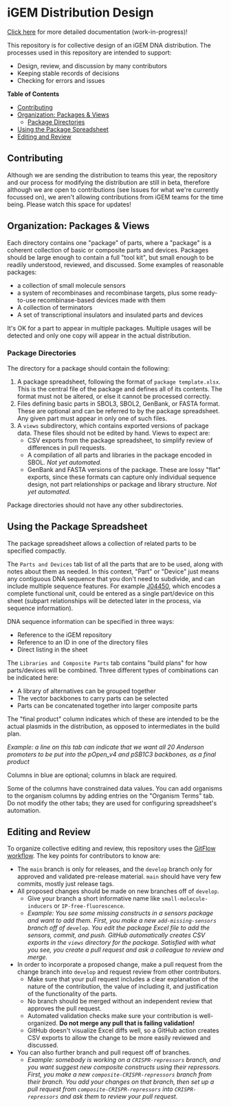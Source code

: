 # iGEM Distribution Design

[Click here](https://igem-distribution.readthedocs.io) for more detailed documentation (work-in-progress)! 

This repository is for collective design of an iGEM DNA distribution. The processes used in this repository are intended to support:

- Design, review, and discussion by many contributors
- Keeping stable records of decisions
- Checking for errors and issues

**Table of Contents**

- [Contributing](#contributing)
- [Organization: Packages & Views](#organization)  
    - [Package Directories](#directories)
- [Using the Package Spreadsheet](#spreadsheet)
- [Editing and Review](#editing)


## Contributing<a name="contributing"></a>

Although we are sending the distribution to teams this year, the repository and our process for modifying the distribution are still in beta, therefore although we are open to contributions (see Issues for what we're currently focussed on), we aren't allowing contributions from iGEM teams for the time being. Please watch this space for updates!

## Organization: Packages & Views<a name="organization"></a>

Each directory contains one "package" of parts, where a "package" is a coherent collection of basic or composite parts and devices. 
Packages should be large enough to contain a full "tool kit", but small enough to be readily understood, reviewed, and discussed.
Some examples of reasonable packages:

- a collection of small molecule sensors
- a system of recombinases and recombinase targets, plus some ready-to-use recombinase-based devices made with them
- A collection of terminators
- A set of transcriptional insulators and insulated parts and devices

It's OK for a part to appear in multiple packages. Multiple usages will be detected and only one copy will appear in the actual distribution.

### Package Directories<a name="directories"></a>

The directory for a package should contain the following:

1. A package spreadsheet, following the format of `package template.xlsx`. This is the central file of the package and defines all of its contents. The format must not be altered, or else it cannot be processed correctly.
2. Files defining basic parts in SBOL3, SBOL2, GenBank, or FASTA format. These are optional and can be referred to by the package spreadsheet.  Any given part must appear in only one of such files.
3. A `views` subdirectory, which contains exported versions of package data. These files should not be edited by hand. Views to expect are:
    - CSV exports from the package spreadsheet, to simplify review of differences in pull requests.
    - A compilation of all parts and libraries in the package encoded in SBOL. _Not yet automated._
    - GenBank and FASTA versions of the package. These are lossy "flat" exports, since these formats can capture only individual sequence design, not part relationships or package and library structure. _Not yet automated._

Package directories should not have any other subdirectories.

## Using the Package Spreadsheet<a name="spreadsheet"></a>

The package spreadsheet allows a collection of related parts to be specified compactly.

The `Parts and Devices` tab list of all the parts that are to be used, along with notes about them as needed. 
In this context, "Part" or "Device" just means any contiguous DNA sequence that you don't need to subdivide, and can include multiple sequence features. For example [J04450](http://parts.igem.org/Part:BBa_J04450), which encodes a complete functional unit, could be entered as a single part/device on this sheet (subpart relationships will be detected later in the process, via sequence information).

DNA sequence information can be specified in three ways:
 - Reference to the iGEM repository
 - Reference to an ID in one of the directory files
 - Direct listing in the sheet

The `Libraries and Composite Parts` tab contains "build plans" for how parts/devices will be combined.
Three different types of combinations can be indicated here:
 - A library of alternatives can be grouped together
 - The vector backbones to carry parts can be selected
 - Parts can be concatenated together into larger composite parts

The "final product" column indicates which of these are intended to be the actual plasmids in the distribution, as opposed to intermediates in the build plan.

_Example: a line on this tab can indicate that we want all 20 Anderson promoters to be put into the pOpen_v4 and pSB1C3 backbones, as a final product_

Columns in blue are optional; columns in black are required.

Some of the columns have constrained data values.  You can add organisms to the organism columns by adding entries on the "Organism Terms" tab.
Do not modify the other tabs; they are used for configuring spreadsheet's automation.

## Editing and Review<a name="editing"></a>

To organize collective editing and review, this repository uses the [GitFlow workflow](https://www.atlassian.com/git/tutorials/comparing-workflows/gitflow-workflow). The key points for contributors to know are:

- The `main` branch is only for releases, and the `develop` branch only for approved and validated pre-release material. `main` should have very few commits, mostly just release tags.
- All proposed changes should be made on new branches off of `develop`. 
    - Give your branch a short informative name like `small-molecule-inducers` or `IP-free-fluorescence`.
    - _Example: You see some missing constructs in a sensors package and want to add them. First, you make a new `add-missing-sensors` branch off of `develop`. You edit the package Excel file to add the sensors, commit, and push.  GitHub automatically creates CSV exports in the `views` directory for the package.  Satisfied with what you see, you create a pull request and ask a colleague to review and merge._
- In order to incorporate a proposed change, make a pull request from the change branch into `develop` and request review from other contributors.
    - Make sure that your pull request includes a clear explanation of the nature of the contribution, the value of including it, and justification of the functionality of the parts.
    - No branch should be merged without an independent review that approves the pull request.
    - Automated validation checks make sure your contribution is well-organized. **Do not merge any pull that is failing validation!**
    - GitHub doesn't visualize Excel diffs well, so a GitHub action creates CSV exports to allow the change to be more easily reviewed and discussed.
- You can also further branch and pull request off of branches.  
   - _Example: somebody is working on a `CRISPR-repressors` branch, and you want suggest new composite constructs using their repressors. First, you make a new `composite-CRISPR-repressors` branch from their branch. You add your changes on that branch, then set up a pull request from `composite-CRISPR-repressors` into `CRISPR-repressors` and ask them to review your pull request._

